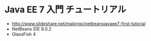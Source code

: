# Java EE 7 入門 チュートリアル

* http://www.slideshare.net/makingx/netbeansjavaee7-first-tutorial
* NetBeans IDE 8.0.2
* GlassFish 4
